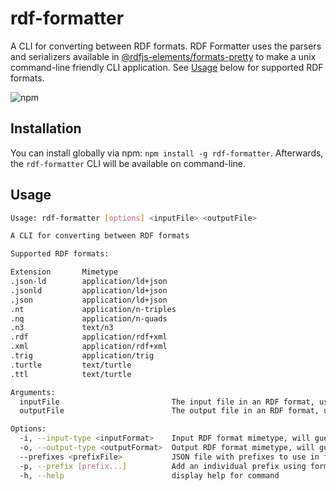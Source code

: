 # rdf-formatter

A CLI for converting between RDF formats. RDF Formatter uses the parsers and serializers available in [@rdfjs-elements/formats-pretty](https://www.npmjs.com/package/@rdfjs-elements/formats-pretty) to make a unix command-line friendly CLI application. See [Usage](#usage) below for supported RDF formats.

![npm](https://img.shields.io/npm/l/rdf-formatter)

## Installation

You can install globally via npm: `npm install -g rdf-formatter`. Afterwards, the `rdf-formatter` CLI will be available on command-line.

## Usage

```bash
Usage: rdf-formatter [options] <inputFile> <outputFile>

A CLI for converting between RDF formats

Supported RDF formats:

Extension       Mimetype
.json-ld        application/ld+json
.jsonld         application/ld+json
.json           application/ld+json
.nt             application/n-triples
.nq             application/n-quads
.n3             text/n3
.rdf            application/rdf+xml
.xml            application/rdf+xml
.trig           application/trig
.turtle         text/turtle
.ttl            text/turtle

Arguments:
  inputFile                         The input file in an RDF format, use - for stdin
  outputFile                        The output file in an RDF format, use - for stdout

Options:
  -i, --input-type <inputFormat>    Input RDF format mimetype, will guess from file extension otherwise.
  -o, --output-type <outputFormat>  Output RDF format mimetype, will guess from file extension otherwise.
  --prefixes <prefixFile>           JSON file with prefixes to use in formatting
  -p, --prefix [prefix...]          Add an individual prefix using format: prefixname==http://ex.com/
  -h, --help                        display help for command
```
